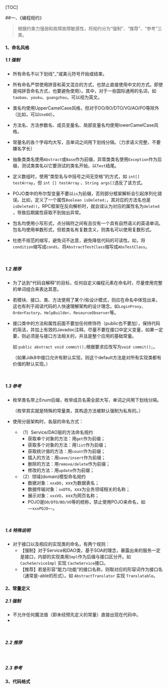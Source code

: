 [TOC]

##一、《编程规约》

> 根据约束力强弱和故障故障敏感性，将规约分为“强制”、“推荐”、“参考”三类。

#### 1、命名风格

##### 1.1 强制

* 所有命名不以下划线“_”或美元符号开始或结束。
* 所有命名严禁使用拼音和英文混合的方式，也禁止直接使用中文的方式。即使是纯拼音命名方式，也要避免使用）。其中，对于一些国际通用的名词，如`taobao`、`youku`、`guangzhou`，可以视为英文。
* 类名均使用UpperCamelCase风格，但对于DO/BO/DTO/VO/AO/PO等除外（比如，可以`UseDO`）。
* 方法名、方法参数名、成员变量名、局部变量名均使用lowerCamelCase风格。
* 常量名的各个字母均大写，且单词之间用下划线分隔。（力求语义完整，不要嫌名字长）
* 抽象类类名使用`Abstract`或`Base`作为前缀，异常类类名使用`Exception`作为后缀，测试类类名以它要测试的类名开始，以`Test`结尾。
* 定义数组时，使用“类型名与中括号之间无空格”的方式，如 `int[] testArray`，但 `int [] testArray` 、`String args[]`违反了该方式。
* POJO类中的布尔型变量不要以`is`为前缀，否则部分框架解析会引起序列化错误。比如，定义了一个属性`Boolean isDeleted;`，其对应的方法名也是 `isDeleted()`，RPC框架在反向解析时，就会误认为对应的属性名为`deleted` ，导致后期属性获取不到抛出异常。


* 包名均使用小写形式，点分隔符之间有且仅有一个具有自然语义的英语单词。包名均使用单数形式，但若类名有复数含义，则类名可以使用复数形式。
* 杜绝不规范的缩写，避免词不达意，避免降低代码的可读性。如，将`condition`缩写成`condi`、将`AbstractTestClass`缩写成`AbsTestClass`。

<br/>

##### 1.2 推荐

* 为了达到“代码自解释”的目标，任何自定义编程元素在命名时，尽量使用完整的单词组合来表达其意。

* 若模块、接口、类、方法使用了某个/些设计模式，则应在命名中体现出来，这也有利于阅读代码的人快速理解架构的设计理念。如`LoginProxy`、`OrderFactory`、`HelpBuilder`、`ResourceObserver`等。

* 接口类中的方法和属性前面不要加任何修饰符（public也不要加），保持代码的简洁，并加上有效的Javadoc注释。尽量不要在接口中定义变量，如果一定要，则必须是与接口方法相关的，并且是整个应用的基础常量。

  如 `public abstract void commit();`根据要求应改写为`void commit();`。

  （如果Jdk8中接口允许有默认实现，则这个default方法是对所有实现类都有价值的默认实现。）



<br/>

##### 1.3 参考

* 枚举类名带上Enum后缀，枚举成员名需全部大写，单词之间用下划线分隔。

  （枚举其实就是特殊的常量类，其构造方法被默认强制为私有的。）

* 使用分层架构时，各层的命名方式：

  - （1）Service/DAO层的方法命名规约
    - 获取单个对象的方法：用`get`作为前缀；
    - 获取多个对象的方法：用`list`作为前缀；
    - 获取统计值的方法：用`count`作为前缀；
    - 插入的方法：用`save/insert`作为前缀；
    - 删除的方法：用`remove/delete`作为前缀；
    - 修改的方法：用`update`作为前缀；
  - （2）领域(domain)模型命名规约
    - 数据对象：`xxxDO`，xxx为数据表名；
    - 数据传输对象：`xxDTO`，xxx为业务领域相关的名称；
    - 展示对象：`xxxVO`，xxx为网页名称；
    - POJO是`DO/DTO/BO/VO`等的统称，禁止使用POJO来命名，如`~~xxxPOJO~~`。

<br/>

##### 1.4 特殊说明

* 对于接口以及相应的实现类的命名，有两个规则：
  * 【强制】对于Service和DAO类，基于SOA的理念，暴露出来的服务一定是接口，内部的实现类用`Impl`作为后缀与接口区分开。如`CacheServiceImpl` 实现 `CacheService`接口。
  * 【推荐】若是形容“能力/功能”的接口名称，则取对应的形容词作为接口名（通常是-able的形式）。如 `AbstractTranslator` 实现 `Translatable`。



#### 2、常量定义

##### 2.1 强制

* 不允许任何魔法值（即未经预先定义的常量）直接出现在代码中。
* ​

<br/>

##### 2.2 推荐



<br/>

##### 2.3 参考





#### 3、代码格式











